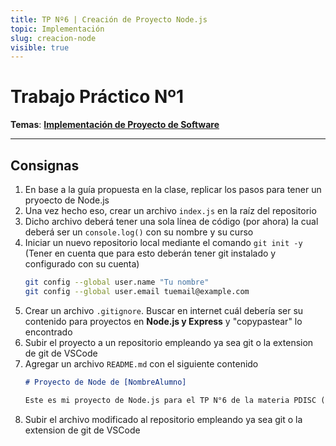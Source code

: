 ```yaml
---
title: TP Nº6 | Creación de Proyecto Node.js
topic: Implementación
slug: creacion-node
visible: true
---
```


# Trabajo Práctico Nº1

**Temas**: **[Implementación de Proyecto de Software](/lessons/implementacion)**

<hr />

## Consignas

1. En base a la guía propuesta en la clase, replicar los pasos para tener un pryoecto de Node.js
2. Una vez hecho eso, crear un archivo `index.js` en la raíz del repositorio
3. Dicho archivo deberá tener una sola línea de código (por ahora) la cual deberá ser un `console.log()` con su nombre y su curso
4. Iniciar un nuevo repositorio local mediante el comando `git init -y` (Tener en cuenta que para esto deberán tener git instalado y configurado con su cuenta)
    ```bash
    git config --global user.name "Tu nombre"
    git config --global user.email tuemail@example.com
    ```
5. Crear un archivo `.gitignore`. Buscar en internet cuál debería ser su contenido para proyectos en **Node.js y Express** y "copypastear" lo encontrado
6. Subir el proyecto a un repositorio empleando ya sea git o la extension de git de VSCode
7. Agregar un archivo `README.md` con el siguiente contenido
    ```md
    # Proyecto de Node de [NombreAlumno]

    Este es mi proyecto de Node.js para el TP N°6 de la materia PDISC (que es mi favorita).
    ```
8. Subir el archivo modificado al repositorio empleando ya sea git o la extension de git de VSCode